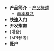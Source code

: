 - **产品简介**
  - [产品概述](/introduction/summary)
  - [基本概念](/introduction/concept)
- **快速入门**
- **开发指南**
 - [准备]
 - [API参考]
  - **账户**
